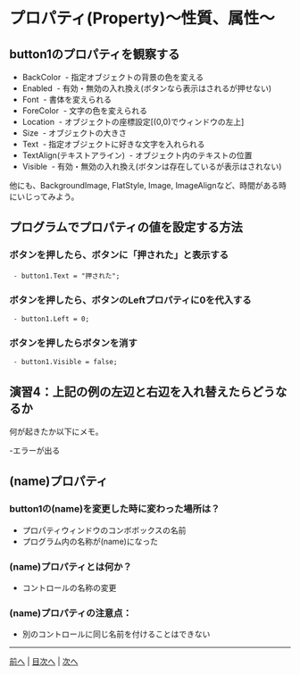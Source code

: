 # プロパティ(Property)～性質、属性～

## button1のプロパティを観察する

- BackColor
  - 指定オブジェクトの背景の色を変える
- Enabled
  - 有効・無効の入れ換え(ボタンなら表示はされるが押せない)
- Font
  - 書体を変えられる
- ForeColor
  - 文字の色を変えられる
- Location
  - オブジェクトの座標設定[(0,0)でウィンドウの左上]
- Size
  - オブジェクトの大きさ
- Text
  - 指定オブジェクトに好きな文字を入れられる
- TextAlign(テキストアライン)
  - オブジェクト内のテキストの位置
- Visible
  - 有効・無効の入れ換え(ボタンは存在しているが表示はされない)

他にも、BackgroundImage, FlatStyle, Image, ImageAlignなど、時間がある時にいじってみよう。

## プログラムでプロパティの値を設定する方法
### ボタンを押したら、ボタンに「押された」と表示する
``` 
 - button1.Text = "押された";
```

### ボタンを押したら、ボタンのLeftプロパティに0を代入する
``` 
 - button1.Left = 0;
```

### ボタンを押したらボタンを消す
```
 - button1.Visible = false;
```

## 演習4：上記の例の左辺と右辺を入れ替えたらどうなるか
何が起きたか以下にメモ。

-エラーが出る

## (name)プロパティ
### button1の(name)を変更した時に変わった場所は？
- プロパティウィンドウのコンボボックスの名前
- プログラム内の名称が(name)になった

### (name)プロパティとは何か？
- コントロールの名称の変更

### (name)プロパティの注意点：
 - 別のコントロールに同じ名前を付けることはできない
---

[前へ](03.md) | [目次へ](README.md#%E7%9B%AE%E6%AC%A1) | [次へ](05.md)
